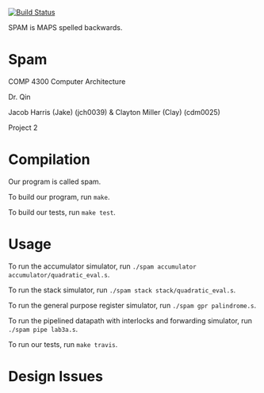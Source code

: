 [![Build Status](https://travis-ci.org/smockle/spam.svg?branch=master)](https://travis-ci.org/smockle/spam)

SPAM is MAPS spelled backwards.


Spam
====
COMP 4300 Computer Architecture

Dr. Qin

Jacob Harris (Jake) (jch0039) & Clayton Miller (Clay) (cdm0025)

Project 2


Compilation
===========
Our program is called spam.

To build our program, run `make`.

To build our tests, run `make test`.


Usage
=====
To run the accumulator simulator, run `./spam accumulator accumulator/quadratic_eval.s`.

To run the stack simulator, run `./spam stack stack/quadratic_eval.s`.

To run the general purpose register simulator, run `./spam gpr palindrome.s`.

To run the pipelined datapath with interlocks and forwarding simulator, run `./spam pipe lab3a.s`.

To run our tests, run `make travis`.


Design Issues
=============
